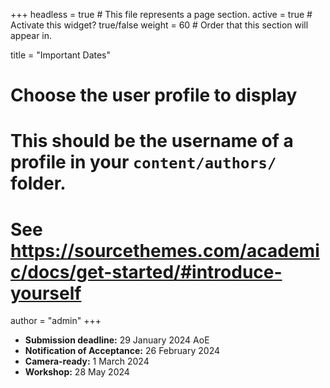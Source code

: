 +++
headless = true  # This file represents a page section.
active = true  # Activate this widget? true/false
weight = 60  # Order that this section will appear in.

title = "Important Dates"

# Choose the user profile to display
# This should be the username of a profile in your `content/authors/` folder.
# See https://sourcethemes.com/academic/docs/get-started/#introduce-yourself
author = "admin"
+++

 - **Submission deadline:** 29 January 2024 AoE 
 - **Notification of Acceptance:** 26 February 2024
 - **Camera-ready:** 1 March 2024
 - **Workshop:** 28 May 2024

